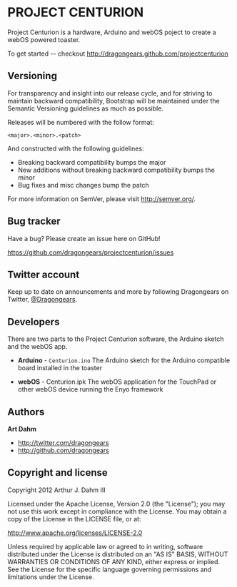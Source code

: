 PROJECT CENTURION
=================

Project Centurion is a hardware, Arduino and webOS poject to create a webOS powered toaster.

To get started -- checkout http://dragongears.github.com/projectcenturion


Versioning
----------

For transparency and insight into our release cycle, and for striving to maintain backward compatibility, Bootstrap will be maintained under the Semantic Versioning guidelines as much as possible.

Releases will be numbered with the follow format:

`<major>.<minor>.<patch>`

And constructed with the following guidelines:

* Breaking backward compatibility bumps the major
* New additions without breaking backward compatibility bumps the minor
* Bug fixes and misc changes bump the patch

For more information on SemVer, please visit http://semver.org/.


Bug tracker
-----------

Have a bug? Please create an issue here on GitHub!

https://github.com/dragongears/projectcenturion/issues


Twitter account
---------------

Keep up to date on announcements and more by following Dragongears on Twitter,
<a href="http://twitter.com/Dragongears">@Dragongears</a>.


Developers
----------

There are two parts to the Project Centurion software, the Arduino sketch and the webOS app.

+ **Arduino** - `Centurion.ino`
The Arduino sketch for the Arduino compatible board installed in the toaster

+ **webOS** - Centurion.ipk
The webOS application for the TouchPad or other webOS device running the Enyo framework


Authors
-------

**Art Dahm**

+ http://twitter.com/dragongears
+ http://github.com/dragongears


Copyright and license
---------------------

Copyright 2012 Arthur J. Dahm III

Licensed under the Apache License, Version 2.0 (the "License");
you may not use this work except in compliance with the License.
You may obtain a copy of the License in the LICENSE file, or at:

   http://www.apache.org/licenses/LICENSE-2.0

Unless required by applicable law or agreed to in writing, software
distributed under the License is distributed on an "AS IS" BASIS,
WITHOUT WARRANTIES OR CONDITIONS OF ANY KIND, either express or implied.
See the License for the specific language governing permissions and
limitations under the License.
